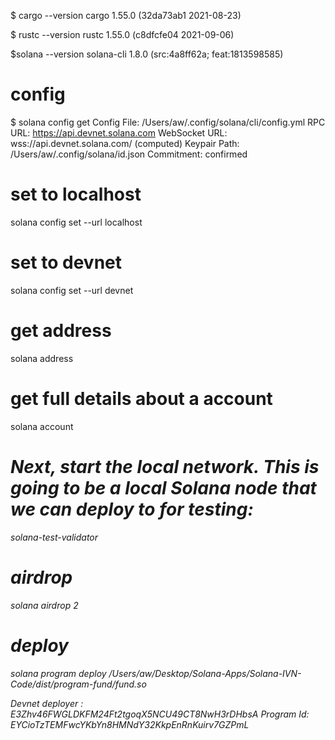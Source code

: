 $ cargo --version
cargo 1.55.0 (32da73ab1 2021-08-23)

$ rustc --version
rustc 1.55.0 (c8dfcfe04 2021-09-06)

$solana --version
solana-cli 1.8.0 (src:4a8ff62a; feat:1813598585)

# config
$ solana config get
Config File: /Users/aw/.config/solana/cli/config.yml
RPC URL: https://api.devnet.solana.com 
WebSocket URL: wss://api.devnet.solana.com/ (computed)
Keypair Path: /Users/aw/.config/solana/id.json 
Commitment: confirmed 

# set to localhost
solana config set --url localhost

# set to devnet
solana config set --url devnet

# get address 
solana address

# get full details about a account
solana account <address from above>

# Next, start the local network. This is going to be a local Solana node that we can deploy to for testing:
solana-test-validator

# airdrop
solana airdrop 2

# deploy 
solana program deploy /Users/aw/Desktop/Solana-Apps/Solana-IVN-Code/dist/program-fund/fund.so


Devnet deployer : E3Zhv46FWGLDKFM24Ft2tgoqX5NCU49CT8NwH3rDHbsA
Program Id: EYCioTzTEMFwcYKbYn8HMNdY32KkpEnRnKuirv7GZPmL

